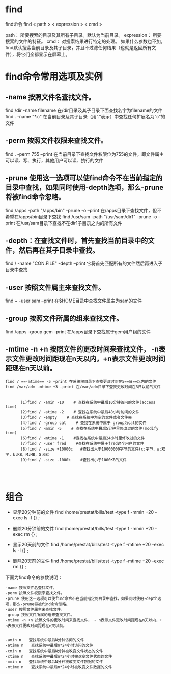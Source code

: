# find

find命令
find < path > < expression > < cmd >

path： 所要搜索的目录及其所有子目录。默认为当前目录。
expression： 所要搜索的文件的特征。
cmd： 对搜索结果进行特定的处理。
如果什么参数也不加，find默认搜索当前目录及其子目录，并且不过滤任何结果（也就是返回所有文件），将它们全都显示在屏幕上。

# find命令常用选项及实例

## -name 按照文件名查找文件。
find /dir -name filename  在/dir目录及其子目录下面查找名字为filename的文件
find . -name "*.c" 在当前目录及其子目录（用“.”表示）中查找任何扩展名为“c”的文件

## -perm 按照文件权限来查找文件。
find . -perm 755 –print 在当前目录下查找文件权限位为755的文件，即文件属主可以读、写、执行，其他用户可以读、执行的文件

## -prune 使用这一选项可以使find命令不在当前指定的目录中查找，如果同时使用-depth选项，那么-prune将被find命令忽略。

find /apps -path "/apps/bin" -prune -o –print 在/apps目录下查找文件，但不希望在/apps/bin目录下查找
find /usr/sam -path "/usr/sam/dir1" -prune -o –print 在/usr/sam目录下查找不在dir1子目录之内的所有文件

## -depth：在查找文件时，首先查找当前目录中的文件，然后再在其子目录中查找。
find / -name "CON.FILE" -depth –print 它将首先匹配所有的文件然后再进入子目录中查找

## -user 按照文件属主来查找文件。
find ~ -user sam –print 在$HOME目录中查找文件属主为sam的文件


## -group 按照文件所属的组来查找文件。
find /apps -group gem –print 在/apps目录下查找属于gem用户组的文件


## -mtime -n +n 按照文件的更改时间来查找文件， -n表示文件更改时间距现在n天以内，+n表示文件更改时间距现在n天以前。
```
find / ==-mtime== -5 –print 在系统根目录下查找更改时间在5==日==以内的文件
find /var/adm -mtime +3 –print 在/var/adm目录下查找更改时间在3日以前的文件

　　
　　　　(1)find / -amin -10 　　# 查找在系统中最后10分钟访问的文件(access time)
　　　　(2)find / -atime -2　　 # 查找在系统中最后48小时访问的文件
　　　　(3)find / -empty 　　# 查找在系统中为空的文件或者文件夹
　　　　(4)find / -group cat 　　# 查找在系统中属于 group为cat的文件
　　　　(5)find / -mmin -5 　　# 查找在系统中最后5分钟里修改过的文件(modify time)
　　　　(6)find / -mtime -1 　　#查找在系统中最后24小时里修改过的文件
　　　　(7)find / -user fred 　　#查找在系统中属于fred这个用户的文件
　　　　(8)find / -size +10000c　　#查找出大于10000000字节的文件(c:字节，w:双字，k:KB，M:MB，G:GB)
　　　　(9)find / -size -1000k 　　#查找出小于1000KB的文件

```

<br><br>
# 组合


- 显示20分钟前的文件
find /home/prestat/bills/test -type f -mmin +20 -exec ls -l {} \;

- 删除20分钟前的文件
find /home/prestat/bills/test -type f -mmin +20 -exec rm {} \;

- 显示20天前的文件
find /home/prestat/bills/test -type f -mtime +20 -exec ls -l {} \;

- 删除20天前的文件
find /home/prestat/bills/test -type f -mtime +20 -exec rm {} \;

下面为find命令的参数说明：
```
-name 按照文件名查找文件。
-perm 按照文件权限来查找文件。
-prune 使用这一选项可以使find命令不在当前指定的目录中查找，如果同时使用-depth选项，那么-prune将被find命令忽略。
-user 按照文件属主来查找文件。
-group 按照文件所属的组来查找文件。
-mtime -n +n 按照文件的更改时间来查找文件， - n表示文件更改时间距现在n天以内，+ n表示文件更改时间距现在n天以前。


-amin n　　查找系统中最后N分钟访问的文件
-atime n　　查找系统中最后n*24小时访问的文件
-cmin n　　查找系统中最后N分钟被改变文件状态的文件
-ctime n　　查找系统中最后n*24小时被改变文件状态的文件
-mmin n　　查找系统中最后N分钟被改变文件数据的文件
-mtime n　　查找系统中最后n*24小时被改变文件数据的文件
```